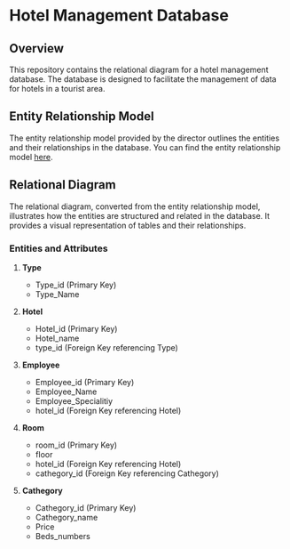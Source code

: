 # Hotel Management Database

## Overview

This repository contains the relational diagram for a hotel management database. The database is designed to facilitate the management of data for hotels in a tourist area.

## Entity Relationship Model

The entity relationship model provided by the director outlines the entities and their relationships in the database. You can find the entity relationship model [here](https://i.imgur.com/oHkrfiJ.png).

## Relational Diagram

The relational diagram, converted from the entity relationship model, illustrates how the entities are structured and related in the database. It provides a visual representation of tables and their relationships.

### Entities and Attributes

1. **Type**

   - Type_id (Primary Key)
   - Type_Name

2. **Hotel**

   - Hotel_id (Primary Key)
   - Hotel_name
   - type_id (Foreign Key referencing Type)

3. **Employee**

   - Employee_id (Primary Key)
   - Employee_Name
   - Employee_Specialitiy
   - hotel_id (Foreign Key referencing Hotel)

4. **Room**

   - room_id (Primary Key)
   - floor
   - hotel_id (Foreign Key referencing Hotel)
   - cathegory_id (Foreign Key referencing Cathegory)

5. **Cathegory**
   - Cathegory_id (Primary Key)
   - Cathegory_name
   - Price
   - Beds_numbers
